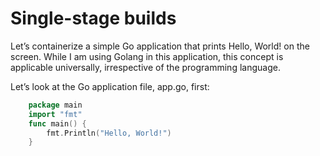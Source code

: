 # Single-stage builds

Let’s containerize a simple Go application that prints Hello, World! on the screen. While I am using Golang in this application, this concept is applicable universally, irrespective of the programming language.

Let’s look at the Go application file, app.go, first:

```go
    package main
    import "fmt"
    func main() {
        fmt.Println("Hello, World!")
    }
```